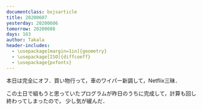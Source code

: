 ```yaml
---
documentclass: bxjsarticle
title: 20200607
yesterday: 20200606
tomorrow: 20200608
days: 163
author: Takala
header-includes:
  - \usepackage[margin=1in]{geometry}
  - \usepackage[ISO]{diffcoeff}
  - \usepackage{pxfonts}
---
```



本日は完全にオフ．買い物行って，車のワイパー新調して，Netflix三昧．


この土日で組もうと思っていたプログラムが昨日のうちに完成して，計算も回し終わってしまったので，
少し気が緩んだ．
